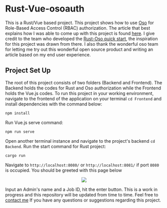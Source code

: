# Rust-Vue-osoauth

This is a Rust/Vue based project. This project shows how to use [Oso](osohq.com) for Role-Based Access Control (RBAC) authorization. The article that best explains how I was able to come up with this project is found [here](https://hannydevelop.hashnode.dev/role-based-access-control-with-oso-rust-and-vuejs-ckiy2x3mq0u7e33s16g30hp7i). I give credit to the team who developed the [Rust-Oso quick start](https://github.com/osohq/oso-rust-quickstart), the inspiration for this project was drawn from there. I also thank the wonderful oso team for letting me try out this wonderful open source product and writing an article based on my end user experience.

## Project Set Up

The root of this project consists of two folders (Backend and Frontend). The Backend holds the codes for Rust and Oso authorization while the Frontend holds the Vue.js codes. To run this project in your working environment, navigate to the frontend of the application on your terminal `cd Frontend` and install dependencies with the command below:

```
npm install
```

Run Vue.js serve command:

```
npm run serve
```

Open another terminal instance and navigate to the project's backend `cd Backend`. Run the start command for Rust project:

```
cargo run
```

Navigate to `http://localhost:8080/` or `http://localhost:8081/` if port `8080` is occupied. You should be greeted with this page below

<div align="center">
<img src="https://i.ibb.co/KDRzFkJ/2.png">
</div>

Input an Admin's name and a Job ID, hit the enter button. This is a work in progress and this repository will be updated from time to time. Feel free to [contact me](https://twitter.com/hannydevelop?lang=en) If you have any questions or suggestions regarding this project.
